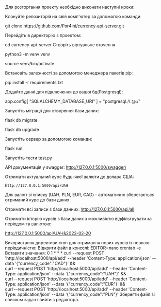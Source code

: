 Для розгортання проекту необхідно виконати наступні кроки:

Клонуйте репозиторій на свій комп'ютер за допомогою команди: 

git clone https://github.com/Por4ini/currency-api-server.git

Перейдіть в директорію з проектом:

cd currency-api-server
Створіть віртуальне оточення 

python3 -m venv venv

source venv/bin/activate

Встановіть залежності за допомогою менеджера пакетів pip:

pip install -r requirements.txt

Додайте данні для підключення до вашої бд(Postgresql): 

app.config[
    "SQLALCHEMY_DATABASE_URI"
] = "postgresql://<USERNAME>:<PASSWORD>@<HOST>:<PORT>/<DATABASE>"

Запустіть міграції для створення бази даних:
    
flask db migrate
    
flask db upgrade

Запустіть сервер за допомогою команди:
    
flask run

Запустіть тести test.py

API документація у swagger: http://127.0.0.1:5000/swagger/

Отримати актуальний курс будь-якої валюти до долара США: 
    
    http://127.0.0.1:5000/api/UAH 
Для валют зі списку (UAH, PLN, EUR, CAD) – автоматично зберегається отриманий курс до бази даних.

Отримати всі записи з бази данних: http://127.0.0.1:5000/api/all

Отримати історію курсів з бази даних з можливістю відфільтрувати за періодом та валютою: 
    
http://127.0.0.1:5000/api/UAH&2023-02-20

Використання директиви cron для отримання нових курсів із певною періодичністю:
Відкрити файл в консолі: EDITOR=nano crontab -e
Вставити значення: 
0 1 * * * curl --request POST 'http://localhost:5000/api/add' --header 'Content-Type: application/json' --data '{"currency_code":"CAD"}' && \
    curl --request POST 'http://localhost:5000/api/add' --header 'Content-Type: application/json' --data '{"currency_code":"UAH"}' && \
    curl --request POST 'http://localhost:5000/api/add' --header 'Content-Type: application/json' --data '{"currency_code":"EUR"}' && \
    curl --request POST 'http://localhost:5000/api/add' --header 'Content-Type: application/json' --data '{"currency_code":"PLN"}'
Зберегти файл зі списком задач і вийти з редактора.

